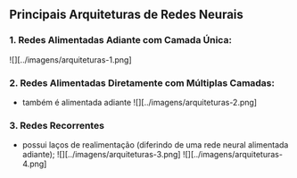 ## Principais Arquiteturas de Redes Neurais

### 1. Redes Alimentadas Adiante com Camada Única:
![][../imagens/arquiteturas-1.png]


### 2. Redes Alimentadas Diretamente com Múltiplas Camadas:
- também é alimentada adiante
![][../imagens/arquiteturas-2.png]

### 3. Redes Recorrentes
- possui laços de realimentação (diferindo de uma rede neural alimentada adiante);
![][../imagens/arquiteturas-3.png]
![][../imagens/arquiteturas-4.png]

